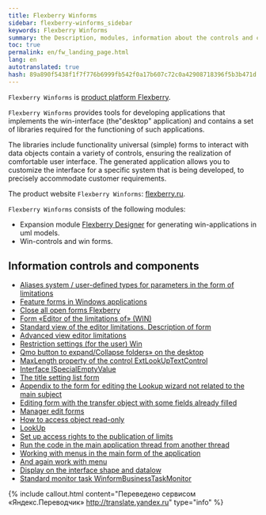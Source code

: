 ```yaml
---
title: Flexberry Winforms
sidebar: flexberry-winforms_sidebar
keywords: Flexberry Winforms
summary: the Description, modules, information about the controls and components
toc: true
permalink: en/fw_landing_page.html
lang: en
autotranslated: true
hash: 89a890f5438f1f7f776b6999fb542f0a17b607c72c0a42908718396f5b3b471d
---
```


`Flexberry Winforms` is [product platform Flexberry](fp_landing_page.html).

`Flexberry Winforms` provides tools for developing applications that implements the win-interface (the"desktop" application) and contains a set of libraries required for the functioning of such applications.

The libraries include functionality universal (simple) forms to interact with data objects contain a variety of controls, ensuring the realization of comfortable user interface. The generated application allows you to customize the interface for a specific system that is being developed, to precisely accommodate customer requirements.

The product website `Flexberry Winforms`: [flexberry.ru](http://flexberry.ru/Flexberry/ForDevelopers/FlexberryWinforms).

`Flexberry Winforms` consists of the following modules:

* Expansion module [Flexberry Designer](fd_landing_page.html) for generating win-applications in uml models.
* Win-controls and win forms.

## Information controls and components

* [Aliases system / user-defined types for parameters in the form of limitations](fw_aliases-system-and-user-types.html)
* [Feature forms in Windows applications](fw_form-features.html)
* [Close all open forms Flexberry](fw_close-all-opened-forms.html)
* [Form «Editor of the limitations of» (WIN)](fw_winforms-limit-editor-form.html)
* [Standard view of the editor limitations. Description of form](fw_description-form-limit-editor-in-standard-form.html)
* [Advanced view editor limitations](fw_limit-editor-advanced-view.html)
* [Restriction settings (for the user) Win](fw_limit-editor-params.html)
* [Qmo button to expand/Collapse folders» on the desktop](fw_desktop-operations.html)
* [MaxLength property of the control ExtLookUpTextControl](fw_extended-lookup.html)
* [Interface ISpecialEmptyValue](fo_i-special-empty-value.html)
* [The title setting list form](fw_list-form-caption.html)
* [Appendix to the form for editing the Lookup wizard not related to the main subject](fw_lookup-another-object.html)
* [Editing form with the transfer object with some fields already filled](fa_open-editform-custom-object.html)
* [Manager edit forms](fw_editmanager.html)
* [How to access object read-only](fo_read-only-object.html)
* [LookUp](fw_lookup.html)
* [Set up access rights to the publication of limits](fw_setting-permissions-for-publication-restrictions.html)
* [Run the code in the main application thread from another thread](fw_ui-synchronization-context.html)
* [Working with menus in the main form of the application](fw_work-with-menu-in-main-form-app.html)
* [And again work with menu](fw_working-with-menu.html)
* [Display on the interface shape and datalow](fo_masters-details.html)
* [Standard monitor task WinformBusinessTaskMonitor](fo_business-task-monitor.html)



{% include callout.html content="Переведено сервисом «Яндекс.Переводчик» <http://translate.yandex.ru>" type="info" %}